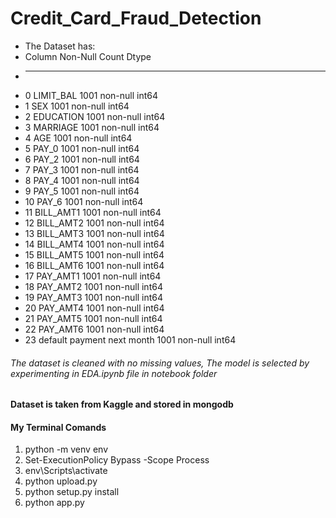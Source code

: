 # Credit_Card_Fraud_Detection
* The Dataset has:
*    Column                      Non-Null Count  Dtype
* --  ------                      --------------  -----
* 0   LIMIT_BAL                   1001 non-null   int64
* 1   SEX                         1001 non-null   int64
* 2   EDUCATION                   1001 non-null   int64
* 3   MARRIAGE                    1001 non-null   int64
* 4   AGE                         1001 non-null   int64
* 5   PAY_0                       1001 non-null   int64
* 6   PAY_2                       1001 non-null   int64
* 7   PAY_3                       1001 non-null   int64
* 8   PAY_4                       1001 non-null   int64
* 9   PAY_5                       1001 non-null   int64
* 10  PAY_6                       1001 non-null   int64
* 11  BILL_AMT1                   1001 non-null   int64
* 12  BILL_AMT2                   1001 non-null   int64
* 13  BILL_AMT3                   1001 non-null   int64
* 14  BILL_AMT4                   1001 non-null   int64
* 15  BILL_AMT5                   1001 non-null   int64
* 16  BILL_AMT6                   1001 non-null   int64
* 17  PAY_AMT1                    1001 non-null   int64
* 18  PAY_AMT2                    1001 non-null   int64
* 19  PAY_AMT3                    1001 non-null   int64
* 20  PAY_AMT4                    1001 non-null   int64
* 21  PAY_AMT5                    1001 non-null   int64
* 22  PAY_AMT6                    1001 non-null   int64
* 23  default payment next month  1001 non-null   int64
###### The dataset is cleaned with no missing values, The model is selected by experimenting in EDA.ipynb file in notebook folder
#### Dataset is taken from Kaggle and stored in mongodb
#### My Terminal Comands
01. python -m venv env
02. Set-ExecutionPolicy Bypass -Scope Process
03. env\Scripts\activate
04. python upload.py
05. python setup.py install
06. python app.py
